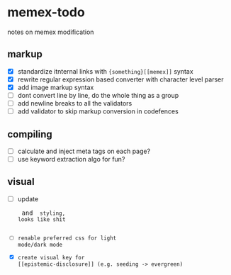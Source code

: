 # memex-todo

notes on memex modification

## markup

- [x] standardize itnternal links with `{something}[[memex]]` syntax
- [x] rewrite regular expression based converter with character level parser
- [x] add image markup syntax
- [ ] dont convert line by line, do the whole thing as a group
- [ ] add newline breaks to all the validators
- [ ] add validator to skip markup conversion in codefences

## compiling

- [ ] calculate and inject meta tags on each page?
- [ ] use keyword extraction algo for fun?

## visual

- [ ] update <pre> and <code> styling, looks like shit
- [ ] renable preferred css for light mode/dark mode
- [x] create visual key for [[epistemic-disclosure]] (e.g. seeding -> evergreen)
